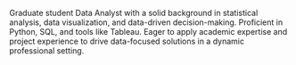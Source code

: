 Graduate student Data Analyst with a solid background in statistical analysis, data visualization, and data-driven decision-making. Proficient in Python, SQL, and tools like Tableau. Eager to apply academic expertise and project experience to drive data-focused solutions in a dynamic professional setting.

<!---
Ilyas-dat/Ilyas-dat is a ✨ special ✨ repository because its `README.md` (this file) appears on your GitHub profile.
You can click the Preview link to take a look at your changes.
--->
